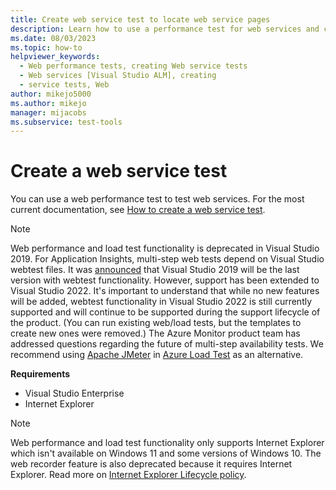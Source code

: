 ```yaml
---
title: Create web service test to locate web service pages
description: Learn how to use a performance test for web services and customize requests in the Web Performance Test Editor to locate web service pages.
ms.date: 08/03/2023
ms.topic: how-to
helpviewer_keywords: 
  - Web performance tests, creating Web service tests
  - Web services [Visual Studio ALM], creating
  - service tests, Web
author: mikejo5000
ms.author: mikejo
manager: mijacobs
ms.subservice: test-tools
---
```

# Create a web service test

You can use a web performance test to test web services. For the most current documentation, see [How to create a web service test](/previous-versions/visualstudio/visual-studio-2017/test/how-to-create-a-web-service-test).

>[!NOTE]
> Web performance and load test functionality is deprecated in Visual Studio 2019. For Application Insights, multi-step web tests depend on Visual Studio webtest files. It was [announced](https://devblogs.microsoft.com/devops/cloud-based-load-testing-service-eol/) that Visual Studio 2019 will be the last version with webtest functionality. However, support has been extended to Visual Studio 2022. It's important to understand that while no new features will be added, webtest functionality in Visual Studio 2022 is still currently supported and will continue to be supported during the support lifecycle of the product. (You can run existing web/load tests, but the templates to create new ones were removed.) The Azure Monitor product team has addressed questions regarding the future of multi-step availability tests. We recommend using [Apache JMeter](https://jmeter.apache.org) in [Azure Load Test](https://azure.microsoft.com/services/load-testing/) as an alternative.

**Requirements**

* Visual Studio Enterprise
* Internet Explorer

>[!NOTE]
> Web performance and load test functionality only supports Internet Explorer which isn't available on Windows 11 and some versions of Windows 10. The web recorder feature is also deprecated because it requires Internet Explorer. Read more on [Internet Explorer Lifecycle policy](/lifecycle/faq/internet-explorer-microsoft-edge#what-is-the-lifecycle-policy-for-internet-explorer-).
